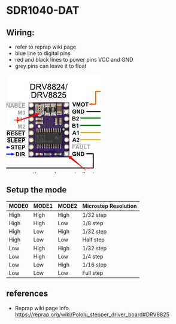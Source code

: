 

# SDR1040-DAT


## Wiring: 
- refer to reprap wiki page
- blue line to digital pins 
- red and black lines to power pins VCC and GND
- grey pins can leave it to float

![](16-53-16-06-03-2023.png)


## Setup the mode


| MODE0 | MODE1 | MODE2 | Microstep Resolution |
| ----- | ----- | ----- | -------------------- |
| High  | High  | High  | 1/32 step            |
| High  | High  | Low   | 1/8 step             |
| High  | Low   | High  | 1/32 step            |
| High  | Low   | Low   | Half step            |
| Low   | High  | High  | 1/32 step            |
| Low   | High  | Low   | 1/4 step             |
| Low   | Low   | High  | 1/16 step            |
| Low   | Low   | Low   | Full step            |




## references 

- Reprap wiki page info. https://reprap.org/wiki/Pololu_stepper_driver_board#DRV8825


